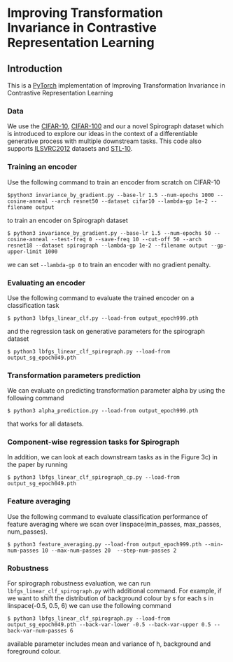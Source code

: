 # Improving Transformation Invariance in Contrastive Representation Learning
## Introduction
This is a [PyTorch](https://github.com/pytorch/pytorch) implementation of Improving Transformation Invariance in Contrastive Representation Learning  

### Data
We use the [CIFAR-10](https://www.cs.toronto.edu/~kriz/cifar.html), [CIFAR-100](https://www.cs.toronto.edu/~kriz/cifar.html) and our a novel Spirograph dataset which is introduced to explore our ideas in the context of a differentiable generative process with multiple downstream tasks. This code also supports [ILSVRC2012](http://image-net.org/challenges/LSVRC/2012/) datasets and [STL-10](https://cs.stanford.edu/~acoates/stl10/).


### Training an encoder
Use the following command to train an encoder from scratch on CIFAR-10
```
$python3 invariance_by_gradient.py --base-lr 1.5 --num-epochs 1000 --cosine-anneal --arch resnet50 --dataset cifar10 --lambda-gp 1e-2 --filename output
```
to train an encoder on Spirograph dataset
```
$ python3 invariance_by_gradient.py --base-lr 1.5 --num-epochs 50 --cosine-anneal --test-freq 0 --save-freq 10 --cut-off 50 --arch resnet18 --dataset spirograph --lambda-gp 1e-2 --filename output --gp-upper-limit 1000
```
we can set `--lambda-gp 0` to train an encoder with no gradient penalty.

### Evaluating an encoder
Use the following command to evaluate the trained encoder on a classification task
```
$ python3 lbfgs_linear_clf.py --load-from output_epoch999.pth
```
and the regression task on generative parameters for the spirograph dataset
```
$ python3 lbfgs_linear_clf_spirograph.py --load-from output_sg_epoch049.pth
```
### Transformation parameters prediction

We can evaluate on predicting transformation parameter alpha by using the following command
```
$ python3 alpha_prediction.py --load-from output_epoch999.pth
```
that works for all datasets.

### Component-wise regression tasks for Spirograph
In addition, we can look at each downstream tasks as in the Figure 3c) in the paper by running
```
$ python3 lbfgs_linear_clf_spirograph_cp.py --load-from output_sg_epoch049.pth
```
### Feature averaging
Use the following command to evaluate classification performance of feature averaging where we scan over linspace(min_passes, max_passes, num_passes).
```
$ python3 feature_averaging.py --load-from output_epoch999.pth --min-num-passes 10 --max-num-passes 20	--step-num-passes 2
```

### Robustness
For spirograph robustness evaluation, we can run `lbfgs_linear_clf_spirograph.py` with additional command. For example, if we want to shift the distribution of background colour by s for each s in linspace(-0.5, 0.5, 6) we can use the following command
```
$ python3 lbfgs_linear_clf_spirograph.py --load-from output_sg_epoch049.pth --back-var-lower -0.5 --back-var-upper 0.5 --back-var-num-passes 6
```
available parameter includes mean and variance of h, background and foreground colour.
